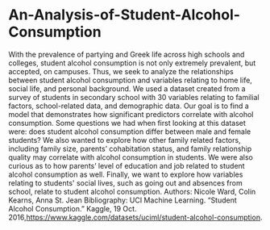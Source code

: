 # An-Analysis-of-Student-Alcohol-Consumption
With the prevalence of partying and Greek life across high schools and colleges, student alcohol consumption is not only extremely prevalent, but accepted, on campuses. Thus, we seek to analyze the relationships between student alcohol consumption and variables relating to home life, social life, and personal background. We used a dataset created from a survey of students in secondary school with 30 variables relating to familial factors, school-related data, and demographic data. Our goal is to find a model that demonstrates how significant predictors correlate with alcohol consumption. 
	Some questions we had when first looking at this dataset were: does student alcohol consumption differ between male and female students? We also wanted to explore how other family related factors, including family size, parents’ cohabitation status, and family relationship quality may correlate with alcohol consumption in students. We were also curious as to how parents’ level of education and job related to student alcohol consumption as well. Finally, we want to explore how variables relating to students' social lives, such as going out and absences from school, relate to student alcohol consumption. 
Authors: Nicole Ward, Colin Kearns, Anna St. Jean
Bibliography: UCI Machine Learning. “Student Alcohol Consumption.” Kaggle, 19 Oct. 2016,https://www.kaggle.com/datasets/uciml/student-alcohol-consumption.
